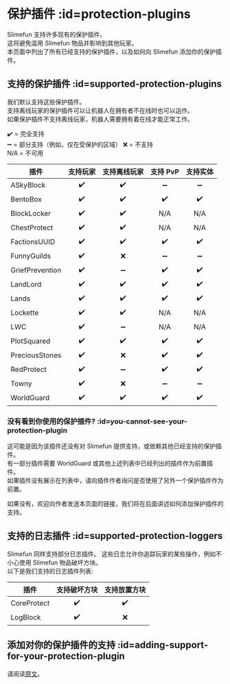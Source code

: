 # 保护插件 :id=protection-plugins

Slimefun 支持许多现有的保护插件。  
这将避免滥用 Slimefun 物品并影响到其他玩家。  
本页面中列出了所有已经支持的保护插件，以及如何向 Slimefun 添加你的保护插件。

## 支持的保护插件 :id=supported-protection-plugins

我们默认支持这些保护插件。  
支持离线玩家的保护插件可以让机器人在拥有者不在线时也可以运作。  
如果保护插件不支持离线玩家，机器人需要拥有着在线才能正常工作。

:heavy_check_mark: = 完全支持  
:heavy_minus_sign: = 部分支持（例如，仅在受保护的区域） 
:x: = 不支持  
N/A = 不可用

| 插件 | 支持玩家 | 支持离线玩家 | 支持 PvP | 支持实体
| ------------------ | :----: | :----: | :----: | :---: |
| ASkyBlock | :heavy_check_mark: | :heavy_check_mark: | :heavy_minus_sign: | :heavy_minus_sign: |
| BentoBox | :heavy_check_mark: | :heavy_check_mark: | :heavy_check_mark: | :heavy_check_mark: |
| BlockLocker | :heavy_check_mark: | :heavy_check_mark: | N/A | N/A |
| ChestProtect | :heavy_check_mark: | :heavy_check_mark: | N/A | N/A |
| FactionsUUID | :heavy_check_mark: | :heavy_check_mark: | :heavy_check_mark: | :heavy_check_mark: |
| FunnyGuilds | :heavy_check_mark: | :x: | :heavy_minus_sign: | :heavy_minus_sign: |
| GriefPrevention | :heavy_check_mark: | :heavy_minus_sign: | :heavy_check_mark: | :heavy_check_mark: |
| LandLord | :heavy_check_mark: | :heavy_check_mark: | :heavy_check_mark: | :heavy_check_mark: |
| Lands | :heavy_check_mark: | :heavy_check_mark: | :heavy_check_mark: | :heavy_check_mark: |
| Lockette | :heavy_check_mark: | :heavy_check_mark: | N/A | N/A |
| LWC | :heavy_check_mark: | :heavy_minus_sign: | N/A | N/A |
| PlotSquared | :heavy_check_mark: | :heavy_check_mark: | :heavy_check_mark: | :heavy_check_mark: |
| PreciousStones | :heavy_check_mark: | :x: | :heavy_check_mark: | :heavy_check_mark: |
| RedProtect | :heavy_check_mark: | :heavy_minus_sign: | :heavy_check_mark: | :heavy_check_mark: |
| Towny | :heavy_check_mark: | :x: | :heavy_minus_sign: | :heavy_minus_sign: |
| WorldGuard | :heavy_check_mark: | :heavy_check_mark: | :heavy_check_mark: | :heavy_check_mark: |

### 没有看到你使用的保护插件? :id=you-cannot-see-your-protection-plugin

这可能是因为该插件还没有对 Slimefun 提供支持，或依赖其他已经支持的保护插件。  
有一部分插件需要 WorldGuard 或其他上述列表中已经列出的插件作为前置插件。  
如果插件没有展示在列表中，请向插件作者询问是否使用了另外一个保护插件作为前置。

如果没有，欢迎向作者发送本页面的链接，我们将在后面讲述如何添加保护插件的支持。

## 支持的日志插件 :id=supported-protection-loggers

Slimefun 同样支持部分日志插件。
这些日志允许你追踪玩家的某些操作，例如不小心使用 Slimefun 物品破坏方块。  
以下是我们支持的日志插件列表:

| 插件 | 支持破坏方块 | 支持放置方块 |
| ------------------ | :----: | :----: |
| CoreProtect | :heavy_check_mark: | :heavy_check_mark: |
| LogBlock | :heavy_check_mark: | :x: |

## 添加对你的保护插件的支持 :id=adding-support-for-your-protection-plugin

请阅读[原文](https://github.com/Slimefun/Slimefun4/wiki/Protection-Plugins#adding-support-for-your-protection-plugin)。
